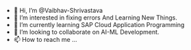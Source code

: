 - 👋 Hi, I’m @Vaibhav-Shrivastava
- 👀 I’m interested in fixing errors And Learning New Things.
- 🌱 I’m currently learning SAP Cloud Application Programming
- 💞️ I’m looking to collaborate on AI-ML Development.
- 📫 How to reach me ...

<!---
Vaibhav-Shrivastava/Vaibhav-Shrivastava is a ✨ special ✨ repository because its `README.md` (this file) appears on your GitHub profile.
You can click the Preview link to take a look at your changes.
--->
